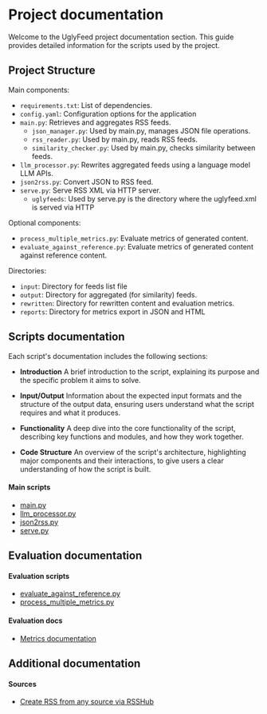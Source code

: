 # Project documentation
Welcome to the UglyFeed project documentation section. This guide provides detailed information for the scripts used by the project.

## Project Structure

Main components:

- `requirements.txt`: List of dependencies.
- `config.yaml`: Configuration options for the application
- `main.py`: Retrieves and aggregates RSS feeds.
  - `json_manager.py`: Used by main.py, manages JSON file operations. 
  - `rss_reader.py`: Used by main.py, reads RSS feeds.
  - `similarity_checker.py`: Used by main.py, checks similarity between feeds.
- `llm_processor.py`: Rewrites aggregated feeds using a language model LLM APIs.
- `json2rss.py`: Convert JSON to RSS feed.
- `serve.py`: Serve RSS XML via HTTP server.
  - `uglyfeeds`: Used by serve.py is the directory where the uglyfeed.xml is served via HTTP

Optional components:

- `process_multiple_metrics.py`: Evaluate metrics of generated content.
- `evaluate_against_reference.py`: Evaluate metrics of generated content against reference content.

Directories:

- `input`: Directory for feeds list file
- `output`: Directory for aggregated (for similarity) feeds.
- `rewritten`: Directory for rewritten content and evaluation metrics.
- `reports`: Directory for metrics export in JSON and HTML

## Scripts documentation
Each script's documentation includes the following sections:

- **Introduction**
A brief introduction to the script, explaining its purpose and the specific problem it aims to solve.

- **Input/Output**
Information about the expected input formats and the structure of the output data, ensuring users understand what the script requires and what it produces.

- **Functionality**
A deep dive into the core functionality of the script, describing key functions and modules, and how they work together.

- **Code Structure**
An overview of the script's architecture, highlighting major components and their interactions, to give users a clear understanding of how the script is built.

#### Main scripts
- [main.py](https://github.com/fabriziosalmi/UglyFeed/blob/main/docs/main.py.md)
- [llm_processor.py](https://github.com/fabriziosalmi/UglyFeed/blob/main/docs/llm_processor.py.md)
- [json2rss.py](https://github.com/fabriziosalmi/UglyFeed/blob/main/docs/json2rss.py.md)
- [serve.py](https://github.com/fabriziosalmi/UglyFeed/blob/main/docs/serve.py.md)

## Evaluation documentation
#### Evaluation scripts
- [evaluate_against_reference.py](https://github.com/fabriziosalmi/UglyFeed/blob/main/docs/evaluate_against_reference.py.md)
- [process_multiple_metrics.py](https://github.com/fabriziosalmi/UglyFeed/blob/main/docs/process_multiple_metrics.py.md)
#### Evaluation docs

- [Metrics documentation](https://github.com/fabriziosalmi/UglyFeed/blob/main/docs/metrics.md)

## Additional documentation
#### Sources
- [Create RSS from any source via RSSHub](https://github.com/fabriziosalmi/UglyFeed/blob/main/docs/sources.md)


